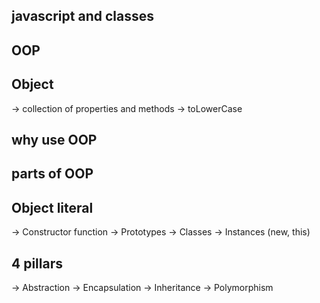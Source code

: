 ## javascript and classes
## OOP
## Object
-> collection of properties and methods
-> toLowerCase

## why use OOP
## parts of OOP
## Object literal

-> Constructor function
-> Prototypes
-> Classes
-> Instances (new, this)

## 4 pillars
-> Abstraction
-> Encapsulation
-> Inheritance 
-> Polymorphism